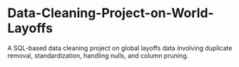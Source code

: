 # Data-Cleaning-Project-on-World-Layoffs
A SQL-based data cleaning project on global layoffs data involving duplicate removal, standardization, handling nulls, and column pruning.
